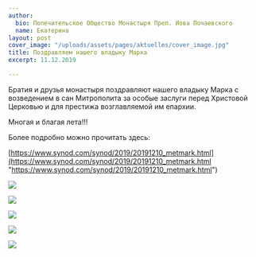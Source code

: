 ```yaml
---
author:
  bio: Попечительское Общество Монастыря Преп. Иова Почаевского
  name: Екатерина
layout: post
cover_image: "/uploads/assets/pages/aktuelles/cover_image.jpg"
title: Поздравляем нашего владыку Марка
excerpt: 11.12.2019

---
```

Братия и друзья монастыря поздравляют нашего владыку Марка с возведением в сан Митрополита за особые заслуги перед Христовой Церковью и для престижа возглавляемой им епархии.

Многая и благая лета!!!

Более подробно можно прочитать здесь:

 [https://www.synod.com/synod/2019/20191210_metmark.html](https://www.synod.com/synod/2019/20191210_metmark.html "https://www.synod.com/synod/2019/20191210_metmark.html")

![](https://res.cloudinary.com/hiobmon/image/upload/v1576096569/media/2019/2451ed3c-d30a-4f7d-b0ea-0eba8997a2bb_cuzovc.jpg)

![](https://res.cloudinary.com/hiobmon/image/upload/v1576096442/media/2019/c6f55e3b-63a0-4d98-9637-d2eed19a9f66_an9gun.jpg)

![](https://res.cloudinary.com/hiobmon/image/upload/v1576096428/media/2019/4a607f04-2b71-4a39-b58e-965cf2df6b81_immk7r.jpg)

![](https://res.cloudinary.com/hiobmon/image/upload/v1576096469/media/2019/9589a47e-d2d5-40c9-8f4a-3e966e7337c5-1_sifkly.jpg)

![](https://res.cloudinary.com/hiobmon/image/upload/v1576096495/media/2019/441d3ad9-1783-424c-a9d3-b195b7cd9d9d_rgezuy.jpg)
